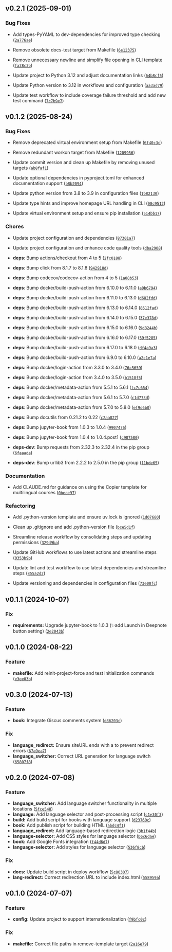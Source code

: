 <!--next-version-placeholder-->

## v0.2.1 (2025-09-01)

### Bug Fixes

- Add types-PyYAML to dev-dependencies for improved type checking
  ([`2a776ae`](https://github.com/entelecheia/hyperfast-course-template/commit/2a776aea9b28072aee1bb9ae859a86748e7fbfa1))

- Remove obsolete docs-test target from Makefile
  ([`6e12375`](https://github.com/entelecheia/hyperfast-course-template/commit/6e123759bff4322a1c88d27b1b938187098a89c2))

- Remove unnecessary newline and simplify file opening in CLI template
  ([`fa38c3b`](https://github.com/entelecheia/hyperfast-course-template/commit/fa38c3b31a500853314e2cc35e13a8b364a5d9f7))

- Update project to Python 3.12 and adjust documentation links
  ([`64b8cf5`](https://github.com/entelecheia/hyperfast-course-template/commit/64b8cf50a714c309947821e414456a509b26f986))

- Update Python version to 3.12 in workflows and configuration
  ([`aa3ad79`](https://github.com/entelecheia/hyperfast-course-template/commit/aa3ad79aac32ea9429313ed8ea78e0268e767666))

- Update test workflow to include coverage failure threshold and add new test command
  ([`7c7b9e7`](https://github.com/entelecheia/hyperfast-course-template/commit/7c7b9e745c48f4624d11142a19723d3e1df1efe4))


## v0.1.2 (2025-08-24)

### Bug Fixes

- Remove deprecated virtual environment setup from Makefile
  ([`6f40c3c`](https://github.com/entelecheia/hyperfast-course-template/commit/6f40c3ce098edb8cc6342643f5618c56d407dea6))

- Remove redundant workon target from Makefile
  ([`1209956`](https://github.com/entelecheia/hyperfast-course-template/commit/120995668d8b5f467d332c25521efbfecd73390d))

- Update commit version and clean up Makefile by removing unused targets
  ([`ab8faf1`](https://github.com/entelecheia/hyperfast-course-template/commit/ab8faf1d0a212f9828b3890480c6461fd40f6bd6))

- Update optional dependencies in pyproject.toml for enhanced documentation support
  ([`b8b2094`](https://github.com/entelecheia/hyperfast-course-template/commit/b8b2094d639d41ad2a66e8e9d0f223af71dfbd22))

- Update python version from 3.8 to 3.9 in configuration files
  ([`1b82130`](https://github.com/entelecheia/hyperfast-course-template/commit/1b82130436fa8fd1481812026f233c8fec8a4fdf))

- Update type hints and improve homepage URL handling in CLI
  ([`08c9512`](https://github.com/entelecheia/hyperfast-course-template/commit/08c9512ad99f40524dc237b39448d4547ac19112))

- Update virtual environment setup and ensure pip installation
  ([`514bb17`](https://github.com/entelecheia/hyperfast-course-template/commit/514bb17c4f35b1e356d48c300a785e1429ebf96c))

### Chores

- Update project configuration and dependencies
  ([`87301a7`](https://github.com/entelecheia/hyperfast-course-template/commit/87301a76a72dccf6ba980ae828526c999db080de))

- Update project configuration and enhance code quality tools
  ([`dba2908`](https://github.com/entelecheia/hyperfast-course-template/commit/dba2908ac7f1c5da313a1448ca8b73a6523aa832))

- **deps**: Bump actions/checkout from 4 to 5
  ([`2fc0188`](https://github.com/entelecheia/hyperfast-course-template/commit/2fc01883befdfc8104f94884ea2f119ec4520ac9))

- **deps**: Bump click from 8.1.7 to 8.1.8
  ([`942918d`](https://github.com/entelecheia/hyperfast-course-template/commit/942918d2d9d55af55f8c123044b435d2b3a47b5c))

- **deps**: Bump codecov/codecov-action from 4 to 5
  ([`1a08b53`](https://github.com/entelecheia/hyperfast-course-template/commit/1a08b5340a4e22a4882a6e3fad062e8fe5c86ddb))

- **deps**: Bump docker/build-push-action from 6.10.0 to 6.11.0
  ([`a0b6794`](https://github.com/entelecheia/hyperfast-course-template/commit/a0b6794cb8bfa90b9ef2179edad718319909f9bd))

- **deps**: Bump docker/build-push-action from 6.11.0 to 6.13.0
  ([`d682fdd`](https://github.com/entelecheia/hyperfast-course-template/commit/d682fdd7cc0bb2a17cde42f18707411c7ad47c74))

- **deps**: Bump docker/build-push-action from 6.13.0 to 6.14.0
  ([`8512fad`](https://github.com/entelecheia/hyperfast-course-template/commit/8512fadf00e1320e74fe5dd2a2c4bb49a52ad748))

- **deps**: Bump docker/build-push-action from 6.14.0 to 6.15.0
  ([`37e378d`](https://github.com/entelecheia/hyperfast-course-template/commit/37e378d95864c889541a10de0716a528160795d9))

- **deps**: Bump docker/build-push-action from 6.15.0 to 6.16.0
  ([`9d8244b`](https://github.com/entelecheia/hyperfast-course-template/commit/9d8244b0260caa8d3328f73f1b385554c6125055))

- **deps**: Bump docker/build-push-action from 6.16.0 to 6.17.0
  ([`59f5285`](https://github.com/entelecheia/hyperfast-course-template/commit/59f5285336018f4f4fb6b1e6d2c506e2cffd15a0))

- **deps**: Bump docker/build-push-action from 6.17.0 to 6.18.0
  ([`df4a9a3`](https://github.com/entelecheia/hyperfast-course-template/commit/df4a9a3560b9f16e92a598e08ce23ab83ed47421))

- **deps**: Bump docker/build-push-action from 6.9.0 to 6.10.0
  ([`a2c1e7a`](https://github.com/entelecheia/hyperfast-course-template/commit/a2c1e7ac57a30abcaf929625748988ceb26162a2))

- **deps**: Bump docker/login-action from 3.3.0 to 3.4.0
  ([`76c5659`](https://github.com/entelecheia/hyperfast-course-template/commit/76c5659034252ab9f4b9a2fb34bec80286ffd29c))

- **deps**: Bump docker/login-action from 3.4.0 to 3.5.0
  ([`b1518f5`](https://github.com/entelecheia/hyperfast-course-template/commit/b1518f5b1a7ffb8577f6f6d3945f9941cad3788d))

- **deps**: Bump docker/metadata-action from 5.5.1 to 5.6.1
  ([`fc7c654`](https://github.com/entelecheia/hyperfast-course-template/commit/fc7c654e6be4a2d8af5a64a7a74298160e7f0b93))

- **deps**: Bump docker/metadata-action from 5.6.1 to 5.7.0
  ([`c1d773d`](https://github.com/entelecheia/hyperfast-course-template/commit/c1d773d5027b88a39ddf2815ee33f9dfeacb640d))

- **deps**: Bump docker/metadata-action from 5.7.0 to 5.8.0
  ([`ef9d6b0`](https://github.com/entelecheia/hyperfast-course-template/commit/ef9d6b052891c23e33a60be6952438539265614a))

- **deps**: Bump docutils from 0.21.2 to 0.22
  ([`c2aa827`](https://github.com/entelecheia/hyperfast-course-template/commit/c2aa827fe60c48171528c1b52c6f4ab47a338068))

- **deps**: Bump jupyter-book from 1.0.3 to 1.0.4
  ([`9907476`](https://github.com/entelecheia/hyperfast-course-template/commit/9907476469857f8fce007d4c9202e3fd8580e86c))

- **deps**: Bump jupyter-book from 1.0.4 to 1.0.4.post1
  ([`c987580`](https://github.com/entelecheia/hyperfast-course-template/commit/c98758008b5db9680e3ace5f194d69ae3a448e0b))

- **deps-dev**: Bump requests from 2.32.3 to 2.32.4 in the pip group
  ([`6faaada`](https://github.com/entelecheia/hyperfast-course-template/commit/6faaada2f2686991ca20c577c43e18af6ea58d99))

- **deps-dev**: Bump urllib3 from 2.2.2 to 2.5.0 in the pip group
  ([`11bde65`](https://github.com/entelecheia/hyperfast-course-template/commit/11bde6595551ccc97413f456758bd833a3a2c83c))

### Documentation

- Add CLAUDE.md for guidance on using the Copier template for multilingual courses
  ([`0bece97`](https://github.com/entelecheia/hyperfast-course-template/commit/0bece97b1bc4c563c847cb5a6e75820afb1b15f2))

### Refactoring

- Add .python-version template and ensure uv.lock is ignored
  ([`1d07680`](https://github.com/entelecheia/hyperfast-course-template/commit/1d076809ac5fe2f52fdafe9c783f6c4e8a7be558))

- Clean up .gitignore and add .python-version file
  ([`bce5d1f`](https://github.com/entelecheia/hyperfast-course-template/commit/bce5d1f9f33deb48c0ae7e2bcd470557250bc0e3))

- Streamline release workflow by consolidating steps and updating permissions
  ([`329d9ba`](https://github.com/entelecheia/hyperfast-course-template/commit/329d9bacf4bc82d82ac89b8c5fc4ee7d618f82d6))

- Update GitHub workflows to use latest actions and streamline steps
  ([`0353b9b`](https://github.com/entelecheia/hyperfast-course-template/commit/0353b9b3176f95c99f1e449d5ecb7157a7fb84d4))

- Update lint and test workflow to use latest dependencies and streamline steps
  ([`855a2d2`](https://github.com/entelecheia/hyperfast-course-template/commit/855a2d2e4898361ceef9c3ed586004d8d2c189a8))

- Update versioning and dependencies in configuration files
  ([`73e00fc`](https://github.com/entelecheia/hyperfast-course-template/commit/73e00fc0b3ce87ab67b494a25cfcd3160ff11ed3))


## v0.1.1 (2024-10-07)

### Fix

* **requirements:** Upgrade jupyter-book to 1.0.3 (✨add Launch in Deepnote button setting) ([`2e2043b`](https://github.com/entelecheia/hyperfast-course-template/commit/2e2043bb111a0b75f789b16b919d521b002c78a1))

## v0.1.0 (2024-08-22)

### Feature

* **makefile:** Add reinit-project-force and test initialization commands ([`e3ee03b`](https://github.com/entelecheia/hyperfast-course-template/commit/e3ee03b1e16bbe5cbcfc49fcdacb6b877e470f77))

## v0.3.0 (2024-07-13)

### Feature

* **book:** Integrate Giscus comments system ([`e86203c`](https://github.com/entelecheia/hyperfast-course-template/commit/e86203ca6c7501b2fdaaaf498c576757495ef91d))

### Fix

* **language_redirect:** Ensure siteURL ends with a to prevent redirect errors ([`67a9ea7`](https://github.com/entelecheia/hyperfast-course-template/commit/67a9ea70def09fa58eb4974285b38d392b2f24fa))
* **language_switcher:** Correct URL generation for language switch ([`65807f8`](https://github.com/entelecheia/hyperfast-course-template/commit/65807f8598d4ff34c25ba27b8d9bb859602418a6))

## v0.2.0 (2024-07-08)

### Feature

* **language_switcher:** Add language switcher functionality in multiple locations ([`5fce548`](https://github.com/entelecheia/hyperfast-course-template/commit/5fce548c5f291dcfdf147347722d950e8d6526a4))
* **language:** Add language selector and post-processing script ([`c1e30f3`](https://github.com/entelecheia/hyperfast-course-template/commit/c1e30f331738e878134bfc921c4531a6ab3bf2b8))
* **build:** Add build script for books with language support ([`d23760c`](https://github.com/entelecheia/hyperfast-course-template/commit/d23760c65b86512889313492dce24dc8f47b02ab))
* **book:** Add publish script for building HTML ([`abdc4f1`](https://github.com/entelecheia/hyperfast-course-template/commit/abdc4f1e36f5f8b29980a63bebd4e09e53375e99))
* **language_redirect:** Add language-based redirection logic ([`3b1f44b`](https://github.com/entelecheia/hyperfast-course-template/commit/3b1f44b3b6c58dd984fceddf4b37ae214698a8d8))
* **language-selector:** Add CSS styles for language selector ([`b6c6dae`](https://github.com/entelecheia/hyperfast-course-template/commit/b6c6daebacc28f99d3cab16bc833959d221060a7))
* **book:** Add Google Fonts integration ([`f44d6d7`](https://github.com/entelecheia/hyperfast-course-template/commit/f44d6d70191be5e3e34aac4ab46233b4efc9ba9f))
* **language-selector:** Add styles for language selector ([`536f8cb`](https://github.com/entelecheia/hyperfast-course-template/commit/536f8cbaa7c70a87378bebe5eff7299883094193))

### Fix

* **docs:** Update build script in deploy workflow ([`5c80307`](https://github.com/entelecheia/hyperfast-course-template/commit/5c80307549b6471ad426b09e3c850451482928c8))
* **lang-redirect:** Correct redirection URL to include index.html ([`558959a`](https://github.com/entelecheia/hyperfast-course-template/commit/558959ab07188d011d47c5ca1cfbb8aa8e3b4a98))

## v0.1.0 (2024-07-07)

### Feature

* **config:** Update project to support internationalization ([`f9bfc0c`](https://github.com/entelecheia/hyperfast-course-template/commit/f9bfc0c992afcfb59c9ee092a028b3e172bc5b3f))

### Fix

* **makefile:** Correct file paths in remove-template target ([`2a16e79`](https://github.com/entelecheia/hyperfast-course-template/commit/2a16e796626bb158338f667290e013f6f8875b35))
